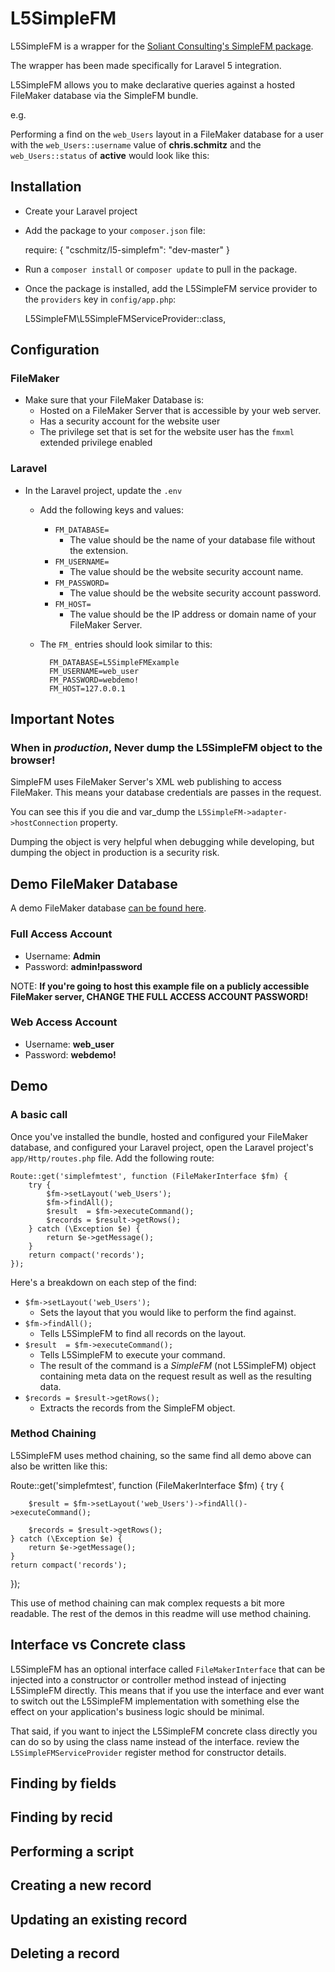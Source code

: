 # L5SimpleFM

L5SimpleFM is a wrapper for the [Soliant Consulting's SimpleFM package](https://github.com/soliantconsulting/SimpleFM).

The wrapper has been made specifically for Laravel 5 integration. 

L5SimpleFM allows you to make declarative queries against a hosted FileMaker database via the SimpleFM bundle.

e.g. 

Performing a find on the `web_Users` layout in a FileMaker database for a user with the `web_Users::username` value of  **chris.schmitz** and the `web_Users::status` of **active** would look like this:

    


## Installation

- Create your Laravel project
- Add the package to your `composer.json` file:

    require: {
        "cschmitz/l5-simplefm": "dev-master"
    }

- Run a `composer install` or `composer update` to pull in the package.
- Once the package is installed, add the L5SimpleFM service provider to the `providers` key in `config/app.php`:

    L5SimpleFM\L5SimpleFMServiceProvider::class,

## Configuration

### FileMaker
- Make sure that your FileMaker Database is:
    - Hosted on a FileMaker Server that is accessible by your web server.
    - Has a security account for the website user
    - The privilege set that is set for the website user has the `fmxml` extended privilege enabled

### Laravel
- In the Laravel project, update the `.env`
    - Add the following keys and values:
        - `FM_DATABASE=` 
            - The value should be the name of your database file without the extension.
        - `FM_USERNAME=`
            - The value should be the website security account name.
        - `FM_PASSWORD=`
            - The value should be the website security account password.
        - `FM_HOST=`
            - The value should be the IP address or domain name of your FileMaker Server.
    - The `FM_` entries should look similar to this:

            FM_DATABASE=L5SimpleFMExample
            FM_USERNAME=web_user
            FM_PASSWORD=webdemo!
            FM_HOST=127.0.0.1


## Important Notes

### When in *production*, **Never dump the L5SimpleFM object to the browser**!
SimpleFM uses FileMaker Server's XML web publishing to access FileMaker. This means your database credentials are passes in the request. 

You can see this if you die and var_dump the `L5SimpleFM->adapter->hostConnection` property.

Dumping the object is very helpful when debugging while developing, but dumping the object in production is a security risk.

## Demo FileMaker Database

A demo FileMaker database [can be found here]().

### Full Access Account
- Username: **Admin**
- Password: **admin!password**

NOTE: **If you're going to host this example file on a publicly accessible FileMaker server, CHANGE THE FULL ACCESS ACCOUNT PASSWORD!**

### Web Access Account
- Username: **web_user**
- Password: **webdemo!**


## Demo

### A basic call

Once you've installed the bundle, hosted and configured your FileMaker database, and configured your Laravel project, open the Laravel project's `app/Http/routes.php` file. Add the following route:

    Route::get('simplefmtest', function (FileMakerInterface $fm) {
        try {
            $fm->setLayout('web_Users');
            $fm->findAll();
            $result  = $fm->executeCommand();
            $records = $result->getRows();
        } catch (\Exception $e) {
            return $e->getMessage();
        }
        return compact('records');
    });

Here's a breakdown on each step of the find:

- `$fm->setLayout('web_Users');`
    - Sets the layout that you would like to perform the find against.
- `$fm->findAll();`
    - Tells L5SimpleFM to find all records on the layout.
- `$result  = $fm->executeCommand();`
    - Tells L5SimpleFM to execute your command.
    - The result of the command is a *SimpleFM* (not L5SimpleFM) object containing meta data on the request result as well as the resulting data.
- `$records = $result->getRows();`
    - Extracts the records from the SimpleFM object.

### Method Chaining

L5SimpleFM uses method chaining, so the same find all demo above can also be written like this:

Route::get('simplefmtest', function (FileMakerInterface $fm) {
    try {

        $result = $fm->setLayout('web_Users')->findAll()->executeCommand();

        $records = $result->getRows();
    } catch (\Exception $e) {
        return $e->getMessage();
    }
    return compact('records');
});

This use of method chaining can mak complex requests a bit more readable. The rest of the demos in this readme will use method chaining.

## Interface vs Concrete class

L5SimpleFM has an optional interface called `FileMakerInterface` that can be injected into a constructor or controller method instead of injecting L5SimpleFM directly. This means that if you use the interface and ever want to switch out the L5SimpleFM implementation with something else the effect on your application's business logic should be minimal. 

That said, if you want to inject the L5SimpleFM concrete class directly you can do so by using the class name instead of the interface. review the `L5SimpleFMServiceProvider` register method for constructor details.

## Finding by fields



## Finding by recid

## Performing a script

## Creating a new record

## Updating an existing record

## Deleting a record